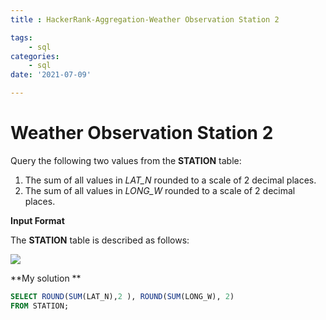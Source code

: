 ```yaml
---
title : HackerRank-Aggregation-Weather Observation Station 2

tags:
    - sql
categories:
    - sql 
date: '2021-07-09'

---
```


# Weather Observation Station 2



Query the following two values from the  **STATION**  table:

1.  The sum of all values in  _LAT_N_  rounded to a scale of 2 decimal places.
2.  The sum of all values in  _LONG_W_  rounded to a scale of 2 decimal places.

**Input Format**

The  **STATION**  table is described as follows:

![](https://s3.amazonaws.com/hr-challenge-images/9336/1449345840-5f0a551030-Station.jpg)

**My solution **
```sql
SELECT ROUND(SUM(LAT_N),2 ), ROUND(SUM(LONG_W), 2)
FROM STATION;
```





